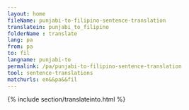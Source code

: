 ```yaml
---
layout: home
fileName: punjabi-to-filipino-sentence-translation
translatein: punjabi_to_filipino
folderName : translate
lang: pa
from: pa
to: fil
langname: punjabi-to
permalink: /pa/punjabi-to-filipino-sentence-translation
tool: sentence-translations
matchurls: en&&pa&&fil
---
```

{% include section/translateinto.html %}
